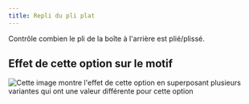 ```yaml
---
title: Repli du pli plat
---
```


Contrôle combien le pli de la boîte à l'arrière est plié/plissé.

## Effet de cette option sur le motif

![Cette image montre l'effet de cette option en superposant plusieurs variantes qui ont une valeur différente pour cette option](simon_boxpleatfold_sample.svg "Effet de cette option sur le motif")
